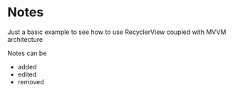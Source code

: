 # Notes

Just a basic example to see how to use RecyclerView coupled with MVVM architecture

Notes can be
- added
- edited
- removed
